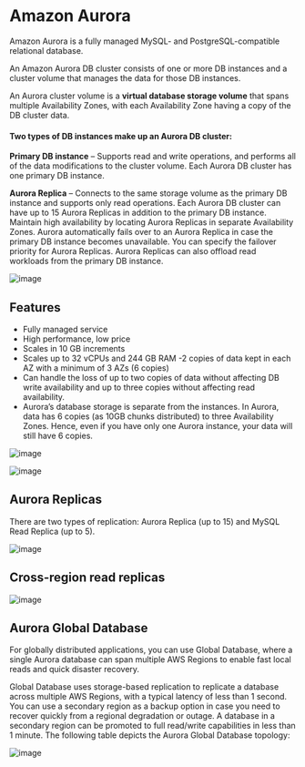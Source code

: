 # Amazon Aurora

Amazon Aurora is a fully managed MySQL- and PostgreSQL-compatible relational database.

An Amazon Aurora DB cluster consists of one or more DB instances and a cluster volume that manages the data for those DB instances. 

An Aurora cluster volume is a **virtual database storage volume** that spans multiple Availability Zones, 
with each Availability Zone having a copy of the DB cluster data. 

#### Two types of DB instances make up an Aurora DB cluster:

**Primary DB instance** – Supports read and write operations, and performs all of the data modifications to the cluster volume. Each Aurora DB cluster has one primary DB instance.

**Aurora Replica** – 
Connects to the same storage volume as the primary DB instance and supports only read operations. 
Each Aurora DB cluster can have up to 15 Aurora Replicas in addition to the primary DB instance. 
Maintain high availability by locating Aurora Replicas in separate Availability Zones. 
Aurora automatically fails over to an Aurora Replica in case the primary DB instance becomes unavailable. 
You can specify the failover priority for Aurora Replicas. Aurora Replicas can also offload read workloads from the primary DB instance.

![image](https://user-images.githubusercontent.com/33947539/166449429-07ea7241-935b-412b-be82-eb4de44e122a.png)


## Features

- Fully managed service
- High performance, low price
- Scales in 10 GB increments
- Scales up to 32 vCPUs and 244 GB RAM -2 copies of data kept in each AZ with a minimum of 3 AZs (6 copies)
- Can handle the loss of up to two copies of data without affecting DB write availability and up to three copies without affecting read availability.
- Aurora’s database storage is separate from the instances. In Aurora, data has 6 copies (as 10GB chunks distributed) to three Availability Zones. 
  Hence, even if you have only one Aurora instance, your data will still have 6 copies.

![image](https://user-images.githubusercontent.com/33947539/166447931-d6b8208a-5790-446e-bfaf-153f27e3680e.png)

![image](https://user-images.githubusercontent.com/33947539/166448015-5e7d57af-a17f-47b5-b501-5c2ceacc5635.png)


## Aurora Replicas
There are two types of replication: Aurora Replica (up to 15) and MySQL Read Replica (up to 5).

![image](https://user-images.githubusercontent.com/33947539/166448316-1c699f27-06e6-4517-8e85-92ecac38c1fd.png)

## Cross-region read replicas

![image](https://user-images.githubusercontent.com/33947539/166448925-7502e9ca-d105-4dd2-8764-5876a80d0437.png)

## Aurora Global Database

For globally distributed applications, you can use Global Database, 
where a single Aurora database can span multiple AWS Regions to enable fast local reads and quick disaster recovery.

Global Database uses storage-based replication to replicate a database across multiple AWS Regions, with a typical latency of less than 1 second.
You can use a secondary region as a backup option in case you need to recover quickly from a regional degradation or outage.
A database in a secondary region can be promoted to full read/write capabilities in less than 1 minute.
The following table depicts the Aurora Global Database topology:

![image](https://user-images.githubusercontent.com/33947539/166450331-159494ae-f649-468f-8bb6-8ba284c57e4e.png)

